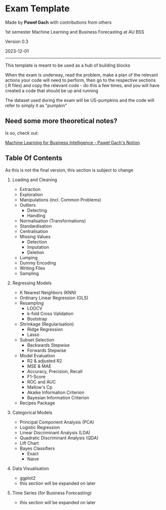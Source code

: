 # Exam Template
Made by **Paweł Gach** with contributions from others

1st semester Machine Learning and Business Forecasting at AU BSS

Version 0.3

2023-12-01

---

This template is meant to be used as a hub of building blocks

When the exam is underway, read the problem, make a plan of the relevant actions your code will need to perform, then go to the respective sections (.R files) and copy the relevant code - do this a few times, and you will have created a code that should be up and running

The dataset used during the exam will be US-pumpkins and the code will refer
to simply it as "pumpkin"

## Need some more theoretical notes?

Is so, check out:

[Machine Learning for Business Intelligence - Paweł Gach's Notion](https://pawelgach.notion.site/Machine-Learning-for-Business-Intelligence-d79e4896c6ef437280dcda846a8c2a25?pvs=4)

## Table Of Contents

As this is not the final version, this section is subject to change

1. Loading and Cleaning
    - Extraction
    - Exploration
    - Manipulations (incl. Common Problems)
    - Outliers
        - Detecting
        - Handling
    - Normalisation (Transformations)
    - Standardisation
    - Centralisation
    - Missing Values
        - Detection
        - Imputation
        - Deletion
    - Lumping
    - Dummy Encoding
    - Writing Files
    - Sampling
    
2. Regressing Models
    - K Nearest Neighbors (KNN)
    - Ordinary Linear Regression (OLS)
    - Resampling
        - LOOCV
        - k-fold Cross Validation
        - Bootstrap
    - Shrinkage (Regularisation)
        - Ridge Regression
        - Lasso
    - Subset Selection
        - Backwards Stepwise
        - Forwards Stepwise
    - Model Evaluation
        - R2 & adjusted R2
        - MSE & MAE
        - Accuracy, Precision, Recall
        - F1-Score
        - ROC and AUC
        - Mallow's Cp
        - Akaike Information Criterion
        - Bayesian Information Criterion
    - Recipes Package
    
3. Categorical Models
    - Principal Component Analysis (PCA)
    - Logistic Regression
    - Linear Discriminant Analysis (LDA)
    - Quadratic Discriminant Analysis (QDA)
    - Lift Chart
    - Bayes Classifiers
        - Exact
        - Naive

4. Data Visualisation
    - ggplot2
    - this section will be expanded on later
    
5. Time Series (for Business Forecasting)
    - this section will be expanded on later